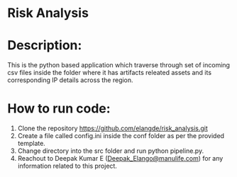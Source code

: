 # Risk Analysis

# Description: 
  This is the python based application which traverse through set of incoming csv files inside the folder where it has artifacts releated assets and its corresponding IP details across the region.
  
# How to run code:

1. Clone the repository https://github.com/elangde/risk_analysis.git
2. Create a file called config.ini inside the conf folder as per the provided template.
3. Change directory into the src folder and run python pipeline.py.
4. Reachout to Deepak Kumar E (Deepak_Elango@manulife.com) for any information related to this project.
